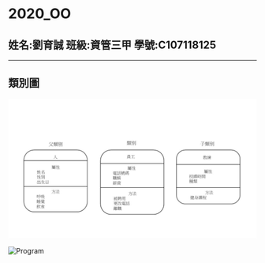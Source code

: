 # 2020_OO

## 姓名:劉育誠 班級:資管三甲 學號:C107118125
---
## 類別圖
![Class](類別圖.jpg "類別圖")

![Program](圖片1.jpg "Web式設計")
